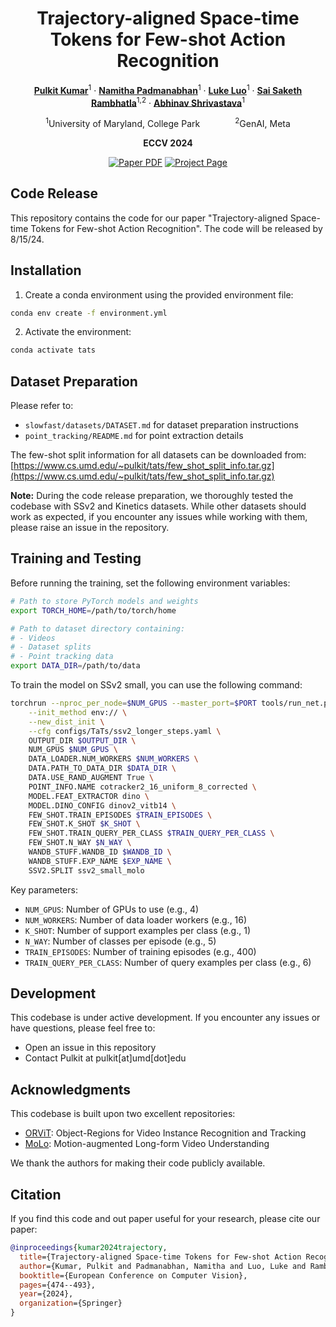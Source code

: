 <div align="center">
<h1>Trajectory-aligned Space-time Tokens for Few-shot Action Recognition</h1>

[**Pulkit Kumar**](https://www.cs.umd.edu/~pulkit/)<sup>1</sup> · [**Namitha Padmanabhan**](https://namithap10.github.io/)<sup>1</sup> · [**Luke Luo**](https://github.com/lluo02)<sup>1</sup> · [**Sai Saketh Rambhatla**](https://rssaketh.github.io)<sup>1,2</sup> · [**Abhinav Shrivastava**](http://www.cs.umd.edu/~abhinav/)<sup>1</sup>

<sup>1</sup>University of Maryland, College Park&emsp;&emsp;&emsp;&emsp;<sup>2</sup>GenAI, Meta

**ECCV 2024**

<a href="https://arxiv.org/abs/2407.18249"><img src='https://img.shields.io/badge/arXiv-TATs-red' alt='Paper PDF'></a>
<a href='https://www.cs.umd.edu/~pulkit/tats/'><img src='https://img.shields.io/badge/Project_Page-TATs-green' alt='Project Page'></a>

<!-- <p float='center'><img src="assets/teaser.png" width="80%" /></p>
<span style="color: green; font-size: 1.3em; font-weight: bold;">LocoTrack is an incredibly efficient model,</span> enabling near-dense point tracking in real-time. It is <span style="color: red; font-size: 1.3em; font-weight: bold;">6x faster</span> than the previous state-of-the-art models. -->
</div>

## Code Release
This repository contains the code for our paper "Trajectory-aligned Space-time Tokens for Few-shot Action Recognition". The code will be released by 8/15/24.

## Installation

1. Create a conda environment using the provided environment file:
```bash
conda env create -f environment.yml
```

2. Activate the environment:
```bash
conda activate tats
```

## Dataset Preparation

Please refer to:
- `slowfast/datasets/DATASET.md` for dataset preparation instructions
- `point_tracking/README.md` for point extraction details

The few-shot split information for all datasets can be downloaded from:
[https://www.cs.umd.edu/~pulkit/tats/few_shot_split_info.tar.gz](https://www.cs.umd.edu/~pulkit/tats/few_shot_split_info.tar.gz)

**Note:** During the code release preparation, we thoroughly tested the codebase with SSv2 and Kinetics datasets. While other datasets should work as expected, if you encounter any issues while working with them, please raise an issue in the repository.

## Training and Testing

Before running the training, set the following environment variables:
```bash
# Path to store PyTorch models and weights
export TORCH_HOME=/path/to/torch/home

# Path to dataset directory containing:
# - Videos
# - Dataset splits
# - Point tracking data
export DATA_DIR=/path/to/data
```

To train the model on SSv2 small, you can use the following command:

```bash
torchrun --nproc_per_node=$NUM_GPUS --master_port=$PORT tools/run_net.py \
    --init_method env:// \
    --new_dist_init \
    --cfg configs/TaTs/ssv2_longer_steps.yaml \
    OUTPUT_DIR $OUTPUT_DIR \
    NUM_GPUS $NUM_GPUS \
    DATA_LOADER.NUM_WORKERS $NUM_WORKERS \
    DATA.PATH_TO_DATA_DIR $DATA_DIR \
    DATA.USE_RAND_AUGMENT True \
    POINT_INFO.NAME cotracker2_16_uniform_8_corrected \
    MODEL.FEAT_EXTRACTOR dino \
    MODEL.DINO_CONFIG dinov2_vitb14 \
    FEW_SHOT.TRAIN_EPISODES $TRAIN_EPISODES \
    FEW_SHOT.K_SHOT $K_SHOT \
    FEW_SHOT.TRAIN_QUERY_PER_CLASS $TRAIN_QUERY_PER_CLASS \
    FEW_SHOT.N_WAY $N_WAY \
    WANDB_STUFF.WANDB_ID $WANDB_ID \
    WANDB_STUFF.EXP_NAME $EXP_NAME \
    SSV2.SPLIT ssv2_small_molo
```

Key parameters:
- `NUM_GPUS`: Number of GPUs to use (e.g., 4)
- `NUM_WORKERS`: Number of data loader workers (e.g., 16)
- `K_SHOT`: Number of support examples per class (e.g., 1)
- `N_WAY`: Number of classes per episode (e.g., 5)
- `TRAIN_EPISODES`: Number of training episodes (e.g., 400)
- `TRAIN_QUERY_PER_CLASS`: Number of query examples per class (e.g., 6)

## Development

This codebase is under active development. If you encounter any issues or have questions, please feel free to:
- Open an issue in this repository
- Contact Pulkit at pulkit[at]umd[dot]edu

## Acknowledgments

This codebase is built upon two excellent repositories:
- [ORViT](https://github.com/eladb3/ORViT): Object-Regions for Video Instance Recognition and Tracking
- [MoLo](https://github.com/alibaba-mmai-research/MoLo): Motion-augmented Long-form Video Understanding

We thank the authors for making their code publicly available.

## Citation

If you find this code and out paper useful for your research, please cite our paper:

```bibtex
@inproceedings{kumar2024trajectory,
  title={Trajectory-aligned Space-time Tokens for Few-shot Action Recognition},
  author={Kumar, Pulkit and Padmanabhan, Namitha and Luo, Luke and Rambhatla, Sai Saketh and Shrivastava, Abhinav},
  booktitle={European Conference on Computer Vision},
  pages={474--493},
  year={2024},
  organization={Springer}
}